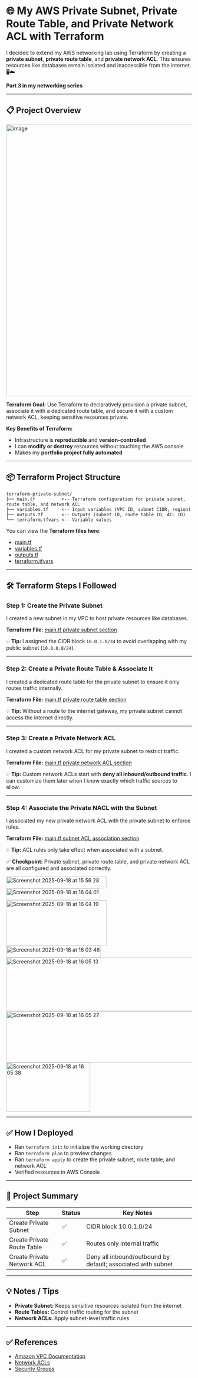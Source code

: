 # 🌐 My AWS Private Subnet, Private Route Table, and Private Network ACL with Terraform

I decided to extend my AWS networking lab using Terraform by creating a **private subnet**, **private route table**, and **private network ACL**. This ensures resources like databases remain isolated and inaccessible from the internet. 🖥️☁️

**Part 3 in my networking series**

---

## 📋 Project Overview

<img width="837" height="736" alt="image" src="https://github.com/user-attachments/assets/1a911c09-4df1-4981-a5ce-8ddd6245e131" />

**Terraform Goal:**
Use Terraform to declaratively provision a private subnet, associate it with a dedicated route table, and secure it with a custom network ACL, keeping sensitive resources private.

**Key Benefits of Terraform:**

* Infrastructure is **reproducible** and **version-controlled**
* I can **modify or destroy** resources without touching the AWS console
* Makes my **portfolio project fully automated**

---

## 📦 Terraform Project Structure

```text
terraform-private-subnet/
├── main.tf          <-- Terraform configuration for private subnet, route table, and network ACL
├── variables.tf     <-- Input variables (VPC ID, subnet CIDR, region)
├── outputs.tf       <-- Outputs (subnet ID, route table ID, ACL ID)
└── terraform.tfvars <-- Variable values
```

You can view the **Terraform files here**:

* [main.tf](https://github.com/1suleyman/-AWS-private-subnet-route-table-NACL-Hands-On-Lab/blob/main/main.tf)
* [variables.tf](https://github.com/1suleyman/-AWS-private-subnet-route-table-NACL-Hands-On-Lab/blob/main/variables.tf)
* [outputs.tf](https://github.com/1suleyman/-AWS-private-subnet-route-table-NACL-Hands-On-Lab/blob/main/outputs.tf)
* [terraform.tfvars](https://github.com/1suleyman/-AWS-private-subnet-route-table-NACL-Hands-On-Lab/blob/main/terraform.tfvars)

---

## 🛠 Terraform Steps I Followed

### Step 1: Create the Private Subnet

I created a new subnet in my VPC to host private resources like databases.

**Terraform File:** [main.tf private subnet section](https://github.com/1suleyman/-AWS-private-subnet-route-table-NACL-Hands-On-Lab/blob/main/main.tf#L7)

💡 **Tip:** I assigned the CIDR block `10.0.1.0/24` to avoid overlapping with my public subnet (`10.0.0.0/24`).

---

### Step 2: Create a Private Route Table & Associate It

I created a dedicated route table for the private subnet to ensure it only routes traffic internally.

**Terraform File:** [main.tf private route table section](https://github.com/1suleyman/-AWS-private-subnet-route-table-NACL-Hands-On-Lab/blob/main/main.tf#L15)

💡 **Tip:** Without a route to the internet gateway, my private subnet cannot access the internet directly.

---

### Step 3: Create a Private Network ACL

I created a custom network ACL for my private subnet to restrict traffic.

**Terraform File:** [main.tf private network ACL section](https://github.com/1suleyman/-AWS-private-subnet-route-table-NACL-Hands-On-Lab/blob/main/main.tf#L25)

💡 **Tip:** Custom network ACLs start with **deny all inbound/outbound traffic**. I can customize them later when I know exactly which traffic sources to allow.

---

### Step 4: Associate the Private NACL with the Subnet

I associated my new private network ACL with the private subnet to enforce rules.

**Terraform File:** [main.tf subnet ACL association section](https://github.com/1suleyman/-AWS-private-subnet-route-table-NACL-Hands-On-Lab/blob/main/main.tf#L40)

💡 **Tip:** ACL rules only take effect when associated with a subnet.

✅ **Checkpoint:** Private subnet, private route table, and private network ACL are all configured and associated correctly.

<img width="272" height="32" alt="Screenshot 2025-09-18 at 15 56 28" src="https://github.com/user-attachments/assets/373e61c9-f195-42ab-be0b-fb6742d1f6fa" />

<img width="255" height="32" alt="Screenshot 2025-09-18 at 16 04 01" src="https://github.com/user-attachments/assets/fa1e937b-8965-4ceb-a4c1-6d3fa42f2332" />

<img width="273" height="124" alt="Screenshot 2025-09-18 at 16 04 19" src="https://github.com/user-attachments/assets/1d3e4f64-6fd6-44d7-9161-8bfcd7294b17" />

<img width="256" height="32" alt="Screenshot 2025-09-18 at 16 03 46" src="https://github.com/user-attachments/assets/21bed69f-511a-47c8-bfd8-2799ee9ffeb8" />

<img width="1011" height="145" alt="Screenshot 2025-09-18 at 16 05 13" src="https://github.com/user-attachments/assets/0fe2e9b2-f9ea-43ae-8c6e-9c92e5726d18" />

<img width="1016" height="139" alt="Screenshot 2025-09-18 at 16 05 27" src="https://github.com/user-attachments/assets/b8fc6552-4f72-45ef-9fe9-6c2eb06e7ae3" />

<img width="228" height="133" alt="Screenshot 2025-09-18 at 16 05 38" src="https://github.com/user-attachments/assets/452fc7eb-d24e-4b51-b5dd-597920e6fbd6" />

---

## ✅ How I Deployed

* Ran `terraform init` to initialize the working directory
* Ran `terraform plan` to preview changes
* Ran `terraform apply` to create the private subnet, route table, and network ACL
* Verified resources in AWS Console

---

## 📌 Project Summary

| Step                       | Status | Key Notes                                                    |
| -------------------------- | ------ | ------------------------------------------------------------ |
| Create Private Subnet      | ✅      | CIDR block 10.0.1.0/24                                       |
| Create Private Route Table | ✅      | Routes only internal traffic                                 |
| Create Private Network ACL | ✅      | Deny all inbound/outbound by default; associated with subnet |

---

## 💡 Notes / Tips

* **Private Subnet:** Keeps sensitive resources isolated from the internet
* **Route Tables:** Control traffic routing for the subnet
* **Network ACLs:** Apply subnet-level traffic rules

---

## ✅ References

* [Amazon VPC Documentation](https://docs.aws.amazon.com/vpc/latest/userguide/what-is-amazon-vpc.html)
* [Network ACLs](https://docs.aws.amazon.com/vpc/latest/userguide/vpc-network-acls.html)
* [Security Groups](https://docs.aws.amazon.com/vpc/latest/userguide/VPC_SecurityGroups.html)
